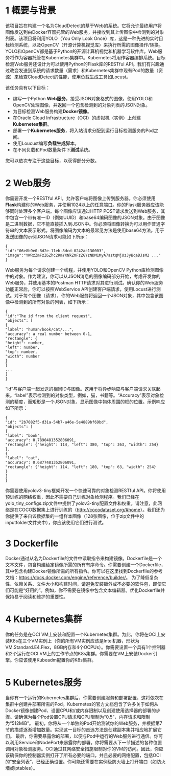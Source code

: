# 1 概要与背景
该项目旨在构建一个名为CloudDetect的基于Web的系统。它将允许最终用户将图像发送到由Docker容器托管的Web服务，并接收到其上传图像中检测到的对象列表。该项目将利用YOLO（You Only Look Once）库，这是一种先进的实时目标检测系统，以及OpenCV（开源计算机视觉库）来执行所需的图像操作/转换。YOLO和OpenCV都是基于Python的开源计算机视觉和机器学习软件库。Web服务将作为容器托管在Kubernetes集群中。Kubernetes将用作容器编排系统。目标检测Web服务还设计为可以使用Python的Flask库的RESTful API。我们有兴趣通过改变发送到系统的请求数量（需求）和Kubernetes集群中现有Pod的数量（资源）来检查CloudDetect的性能，使用负载生成工具如Locust。

该任务具有以下目标：

- 编写一个Python **Web服务**，接受JSON对象格式的图像，使用YOLO和OpenCV处理图像，并返回一个包含检测到的对象列表的JSON对象。
- 为目标检测Web服务构建**Docker镜像**。
- 在Oracle Cloud Infrastructure（OCI）的虚拟机（实例）上创建**Kubernetes集群**。
- 部署一个**Kubernetes服务**，将入站请求分配到运行目标检测服务的Pod之间。
- 使用Loucust编写**负载生成**脚本。
- 在不同负载和Pod数量条件下**测试**系统。

您可以依次专注于这些目标，以获得部分分数。

# 2 Web服务
你需要开发一个RESTful API，允许客户端将图像上传到服务器。你必须使用**Flask**构建你的Web服务，并使用1024以上的任意端口。你的Flask服务器应该能够同时处理多个客户端。每个图像应该通过HTTP POST请求发送到Web服务，其中包含一个带有唯一ID（例如UUID）和base64编码图像的JSON对象。由于图像是二进制数据，它不能直接插入到JSON中。你必须将图像转换为可以用作普通字符串的文本表示形式。将图像编码为文本的最常见方法是使用base64方法。用于发送图像的示例JSON请求可能如下所示：
```
{
"id":"06e8b9e0-8d2e-11eb-8dcd-0242ac130003",
"image":"YWRzZmFzZGZhc2RmYXNkZmFzZGYzNDM1MyA7aztqMjUzJyBqaDJsM2 ..."
}
```
Web服务为每个请求创建一个线程，并使用YOLO和OpenCV Python库检测图像中的对象。作为建议，你可以从JSON消息的图像编码部分开始，考虑开发你的Web服务，并使用基本的Postman HTTP请求对其进行测试。确认你的Web服务功能正常后，你可以按照WebService API创建客户端请求，使用Locust进行测试。对于每个图像（请求），你的Web服务将返回一个JSON对象，其中包含该图像中检测到的所有对象的列表，如下所示：
```
{
"id":"The id from the client request",
"objects": [
{
"label": "human/book/cat/...",
"accuracy": a real number between 0-1,
"rectangle": {
"height": number,
"left": number,
"top": number,
"width": number
}
}
...
]
}
```
“id”与客户端一起发送的相同ID与图像。这用于将异步响应与客户端请求关联起来。“label”表示检测到的对象类型，例如，猫，书籍等。“Accuracy”表示对象检测的精度，而矩形是一个JSON对象，显示图像中物体周围的框的位置。示例响应如下所示：
```
{
"id": "2b7082f5-d31a-54b7-a46e-5e4889bf69bd",
"objects": [
{
"label": "book",
"accuracy": 0.7890481352806091,
"rectangle": {"height": 114, "left": 380, "top": 363, "width": 254}
},
{
"label": "cat",
"accuracy": 0.6877481352806091,
"rectangle": {"height": 114, "left": 180, "top": 63, "width": 254}
}
]
}
```
你需要使用yolov3-tiny框架开发一个快速可靠的对象检测RESTful API。你将使用预训练的网络权重，因此不需要自己训练对象检测程序。我们已经在yolo_tiny_configs.zip文件中提供了yolov3-tiny配置文件和权重。请注意，此网络是在COCO数据集上进行训练的（<http://cocodataset.org/#home>）。我们还为你提供了来自该数据集的一组样本图像（128张图像，位于zip文件中的inputfolder文件夹中），你应该使用它们进行测试。

# 3 Dockerfile
Docker通过从名为Dockerfile的文件中读取指令来构建镜像。Dockerfile是一个文本文件，包含构建给定镜像所需的所有有序命令。你需要创建一个Dockerfile，其中包含构建Docker镜像所需的所有指令。你可以在这里找到Dockerfile的参考文档：<https://docs.docker.com/engine/reference/builder/>。
为了降低复杂性、依赖关系、文件大小和构建时间，请避免安装额外或不必要的软件包，即使它们可能是“好用的”。例如，你不需要在镜像中包含文本编辑器。优化Dockerfile并保持易于阅读和维护的重要性。

# 4 Kubernetes集群
你的任务是在OCI VM上安装和配置一个Kubernetes集群。为此，你将在OCI上安装K8s在三个VM实例上（你的所有VM实例应该是Intel机器，形状为VM.Standard.E4.Flex，8GB内存和4个OCPUs）。你需要设置一个具有1个控制器和2个运行在OCI VM上的工作节点的K8s集群。你需要在VM上安装Docker引擎。你应该使用Kubeadm配置你的K8s集群。
# 5 Kubernetes服务
当你有一个运行的Kubernetes集群后，你需要创建服务和部署配置，这将依次在集群中创建并部署所需的Pod。Kubernetes的官方文档包含了许多关于如何从Docker镜像创建Pod、设置CPU和/或内存限制以及创建使用选择器的部署的步骤。请确保为每个Pod设置CPU请求和CPU限制为“0.5”，内存请求和限制为“512MiB”。
最初，你将从一个单独的Pod开始测试你的Web服务，并根据第7节的描述逐渐增加数量。实现这一目标的首选方法是创建副本集并相应地扩展它们。
最后，你需要暴露你的部署，以便与Pod中运行的Web服务进行通信。你可以利用Service和NodePort来暴露你的部署。你将需要从下一节描述的各种位置调用对象检测服务。OCI通过其网络安全措施限制对你的VM的访问。因此，你应该确保你的控制器实例打开了所有必要的端口，并且必要的网络配置，包括OCI的“安全列表”，已经正确设置。你可能还需要在实例级防火墙上打开端口（如防火墙或iptables）。